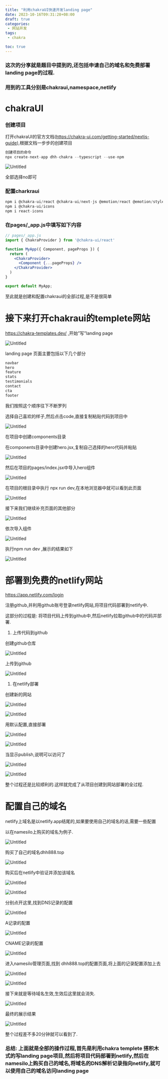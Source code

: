 ```yaml
---
title: "利用chakraUI快速开发landing page"
date: 2023-10-16T09:31:28+08:00
draft: true
categories:
 - 网站开发
tags:
 - chakra

toc: true
---
```


### 这次的分享就是题目中提到的,还包括申请自己的域名和免费部署landing page的过程.

### 用到的工具分别是chakraui,namespace,netlify

# chakraUI

### 创建项目

打开chakraUI的官方文档(https://chakra-ui.com/getting-started/nextjs-guide),根据文档一步步的创建项目

```jsx
创建项目的命令
npx create-next-app dhh-chakra --typescript --use-npm
```

![Untitled](https://prod-files-secure.s3.us-west-2.amazonaws.com/aeeb62f7-e003-45c7-bbf5-821c0da7d069/d49da9b1-5dee-43fa-bd78-d6d94e572ec0/Untitled.png)

全部选择no即可

### 配置charkraui

```jsx
npm i @chakra-ui/react @chakra-ui/next-js @emotion/react @emotion/styled framer-motion
npm i @chakra-ui/icons
npm i react-icons
```

### 在pages/_app.js中填写如下内容

```jsx
// pages/_app.js
import { ChakraProvider } from '@chakra-ui/react'

function MyApp({ Component, pageProps }) {
  return (
    <ChakraProvider>
      <Component {...pageProps} />
    </ChakraProvider>
  )
}

export default MyApp;
```

至此就是创建和配置chakraui的全部过程,是不是很简单

# 接下来打开chakraui的templete网站

https://chakra-templates.dev/ ,开始”写”landing page

![Untitled](https://prod-files-secure.s3.us-west-2.amazonaws.com/aeeb62f7-e003-45c7-bbf5-821c0da7d069/04f2e3ff-01d5-457a-890d-c5a73da05d4f/Untitled.png)

landing page 页面主要包括以下几个部分

```jsx
navbar
hero
feature
stats
testimonials
contact
cta
footer
```

我们按照这个顺序往下不断罗列

选择自己喜欢的样子,然后点击code,直接复制粘贴代码到项目中

![Untitled](https://prod-files-secure.s3.us-west-2.amazonaws.com/aeeb62f7-e003-45c7-bbf5-821c0da7d069/875481e0-818b-47c5-9805-cd8f95e68126/Untitled.png)

在项目中创建components目录

在components目录中创建hero.jsx,复制自己选择的hero代码并粘贴

![Untitled](https://prod-files-secure.s3.us-west-2.amazonaws.com/aeeb62f7-e003-45c7-bbf5-821c0da7d069/8eccd48e-b3bf-4251-a6b7-4f5e146c974d/Untitled.png)

然后在项目的pages/index.jsx中导入hero组件

![Untitled](https://prod-files-secure.s3.us-west-2.amazonaws.com/aeeb62f7-e003-45c7-bbf5-821c0da7d069/383891d8-e43c-4a3b-a9c4-16b99fc45d62/Untitled.png)

在项目的根目录中执行 npx run dev,在本地浏览器中就可以看到此页面

![Untitled](https://prod-files-secure.s3.us-west-2.amazonaws.com/aeeb62f7-e003-45c7-bbf5-821c0da7d069/380e845d-1661-4127-92c6-484ad4bac39c/Untitled.png)

接下来我们继续补充页面的其他部分

![Untitled](https://prod-files-secure.s3.us-west-2.amazonaws.com/aeeb62f7-e003-45c7-bbf5-821c0da7d069/b29c1313-7f8f-40fc-aa26-bb15764ad6b1/Untitled.png)

依次导入组件

![Untitled](https://prod-files-secure.s3.us-west-2.amazonaws.com/aeeb62f7-e003-45c7-bbf5-821c0da7d069/d44a9cde-737c-4946-87d1-7c07a623c3df/Untitled.png)

执行npm run dev ,展示的结果如下

![Untitled](https://prod-files-secure.s3.us-west-2.amazonaws.com/aeeb62f7-e003-45c7-bbf5-821c0da7d069/b31727a3-67a5-4979-bcd8-12fa6105fb87/Untitled.png)

# 

# 部署到免费的netlify网站

https://app.netlify.com/login

注册github,并利用github账号登录netlify网站,将项目代码部署到netlify中.

这部分的过程是: 将项目代码上传到github中,然后netlify拉取github中的代码并部署.

1. 上传代码到github

创建github仓库

![Untitled](https://prod-files-secure.s3.us-west-2.amazonaws.com/aeeb62f7-e003-45c7-bbf5-821c0da7d069/5ce2559f-22df-4076-8818-946de67e3c69/Untitled.png)

上传到github

![Untitled](https://prod-files-secure.s3.us-west-2.amazonaws.com/aeeb62f7-e003-45c7-bbf5-821c0da7d069/268e89d4-c8c5-4382-b8c0-5740b5db9cae/Untitled.png)

1. 在netlify部署

创建新的网站

![Untitled](https://prod-files-secure.s3.us-west-2.amazonaws.com/aeeb62f7-e003-45c7-bbf5-821c0da7d069/4fcfdd3f-8600-430f-b0b9-f5f226271823/Untitled.png)

![Untitled](https://prod-files-secure.s3.us-west-2.amazonaws.com/aeeb62f7-e003-45c7-bbf5-821c0da7d069/c86aad09-82ad-4f08-b34f-ecb63c2ec767/Untitled.png)

用默认配置,直接部署

![Untitled](https://prod-files-secure.s3.us-west-2.amazonaws.com/aeeb62f7-e003-45c7-bbf5-821c0da7d069/9f58068e-de4d-4c99-b6f4-20105d0c9704/Untitled.png)

![Untitled](https://prod-files-secure.s3.us-west-2.amazonaws.com/aeeb62f7-e003-45c7-bbf5-821c0da7d069/352f1237-cbd6-4a63-a483-7712af048260/Untitled.png)

当显示publish,说明可以访问了

![Untitled](https://prod-files-secure.s3.us-west-2.amazonaws.com/aeeb62f7-e003-45c7-bbf5-821c0da7d069/3d6628b4-f511-4fbe-a5aa-f451a54ac2dc/Untitled.png)

![Untitled](https://prod-files-secure.s3.us-west-2.amazonaws.com/aeeb62f7-e003-45c7-bbf5-821c0da7d069/93263633-d502-4837-9c0c-6495c109da7c/Untitled.png)

整个过程还是比较顺利的.这样就完成了从项目创建到网站部署的全过程.

# 配置自己的域名

netlify上域名是以netlify.app结尾的,如果要使用自己的域名的话,需要一些配置

以在namesilo上购买的域名为例子.

![Untitled](https://prod-files-secure.s3.us-west-2.amazonaws.com/aeeb62f7-e003-45c7-bbf5-821c0da7d069/69bc3344-4474-409c-a89e-456e75cd4d64/Untitled.png)

购买了自己的域名dhh888.top

![Untitled](https://prod-files-secure.s3.us-west-2.amazonaws.com/aeeb62f7-e003-45c7-bbf5-821c0da7d069/c6732ecf-2a44-4f81-afe6-5201734d79e1/Untitled.png)

购买后在netlify中验证并添加该域名

![Untitled](https://prod-files-secure.s3.us-west-2.amazonaws.com/aeeb62f7-e003-45c7-bbf5-821c0da7d069/e94c92b2-53bd-4563-a109-a4169a20bc9b/Untitled.png)

![Untitled](https://prod-files-secure.s3.us-west-2.amazonaws.com/aeeb62f7-e003-45c7-bbf5-821c0da7d069/57992940-9219-4615-9689-0ecdf171d820/Untitled.png)

分别点开这里,找到DNS记录的配置

![Untitled](https://prod-files-secure.s3.us-west-2.amazonaws.com/aeeb62f7-e003-45c7-bbf5-821c0da7d069/f04e703c-87f0-4789-95b5-0c58921ebab0/Untitled.png)

A记录的配置

![Untitled](https://prod-files-secure.s3.us-west-2.amazonaws.com/aeeb62f7-e003-45c7-bbf5-821c0da7d069/7b5024fc-9110-46cb-8300-5658b58821da/Untitled.png)

CNAME记录的配置

![Untitled](https://prod-files-secure.s3.us-west-2.amazonaws.com/aeeb62f7-e003-45c7-bbf5-821c0da7d069/0d61d9c5-d824-4fe1-a459-eae4ea1a92ea/Untitled.png)

进入namesilo管理页面,找到 dhh888.top的配置页面,将上面的记录配置添加上去

![Untitled](https://prod-files-secure.s3.us-west-2.amazonaws.com/aeeb62f7-e003-45c7-bbf5-821c0da7d069/f8b45db3-712b-49f0-894b-1ff127b2a29d/Untitled.png)

![Untitled](https://prod-files-secure.s3.us-west-2.amazonaws.com/aeeb62f7-e003-45c7-bbf5-821c0da7d069/b8e518ad-218b-4640-ad31-493096ffaea9/Untitled.png)

接下来就是等待域名生效,生效后这里就会消失.

![Untitled](https://prod-files-secure.s3.us-west-2.amazonaws.com/aeeb62f7-e003-45c7-bbf5-821c0da7d069/85931535-75cd-4d4b-bc52-c6f74f6dc1ee/Untitled.png)

最终的展示结果

![Untitled](https://prod-files-secure.s3.us-west-2.amazonaws.com/aeeb62f7-e003-45c7-bbf5-821c0da7d069/ef120b12-8a2a-4e6b-a435-acb618330efe/Untitled.png)

整个过程差不多20分钟就可以看到了.

### 总结: 上面就是全部的操作过程,首先是利用chakra templete 搭积木式的写landing page项目,然后将项目代码部署到netlify,然后在namesilo上购买自己的域名,将域名的DNS解析记录指向netlify,就可以使用自己的域名访问landing page